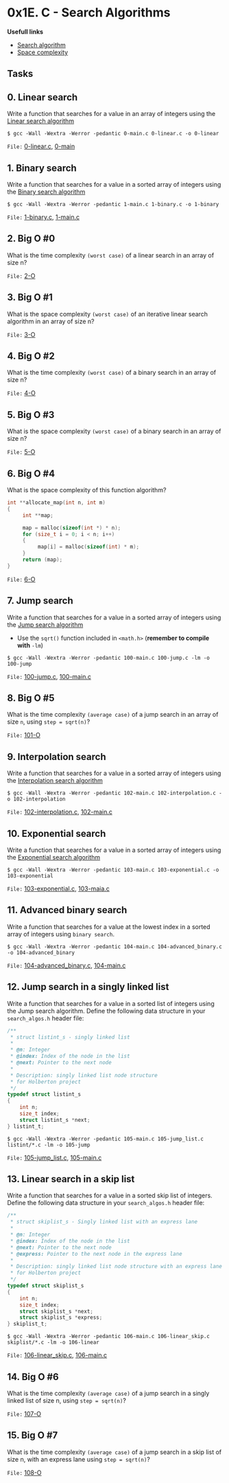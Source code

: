 # 0x1E. C - Search Algorithms

**Usefull links**
- [Search algorithm](https://en.wikipedia.org/wiki/Search_algorithm)
- [Space complexity](https://www.geeksforgeeks.org/g-fact-86/)

## Tasks
## 0. Linear search
Write a function that searches for a value in an array of integers using the [Linear search algorithm](https://en.wikipedia.org/wiki/Linear_search)

```shell
$ gcc -Wall -Wextra -Werror -pedantic 0-main.c 0-linear.c -o 0-linear
```

`File:` [0-linear.c](0-linear.c), [0-main](/mains/0-main.c)


## 1. Binary search
Write a function that searches for a value in a sorted array of integers using the [Binary search algorithm](https://en.wikipedia.org/wiki/Binary_search_algorithm)

```shell
$ gcc -Wall -Wextra -Werror -pedantic 1-main.c 1-binary.c -o 1-binary
```

`File:` [1-binary.c](1-binary.c), [1-main.c](/mains/1-main.c)


## 2. Big O #0
What is the time complexity `(worst case)` of a linear search in an array of size n?

`File:` [2-O](2-O)


## 3. Big O #1
What is the space complexity `(worst case)` of an iterative linear search algorithm in an array of size n?

`File:` [3-O](3-O)


## 4. Big O #2
What is the time complexity `(worst case)` of a binary search in an array of size n?

`File:` [4-O](4-O)


## 5. Big O #3
What is the space complexity `(worst case)` of a binary search in an array of size n?

`File:` [5-O](5-O)


## 6. Big O #4
What is the space complexity of this function algorithm?

```c
int **allocate_map(int n, int m)
{
     int **map;

     map = malloc(sizeof(int *) * n);
     for (size_t i = 0; i < n; i++)
     {
          map[i] = malloc(sizeof(int) * m);
     }
     return (map);
}
```

`File:` [6-O](6-O)


## 7. Jump search
Write a function that searches for a value in a sorted array of integers using the [Jump search algorithm](https://en.wikipedia.org/wiki/Jump_search)

- Use the `sqrt()` function included in `<math.h>` (**remember to compile with** `-lm`)

```shell
$ gcc -Wall -Wextra -Werror -pedantic 100-main.c 100-jump.c -lm -o 100-jump
```

`File:` [100-jump.c](100-jump.c), [100-main.c](/mains/100-main.c)


## 8. Big O #5
What is the time complexity `(average case)` of a jump search in an array of size `n`, using `step = sqrt(n)`?

`File:` [101-O](101-O)


## 9. Interpolation search
Write a function that searches for a value in a sorted array of integers using the [Interpolation search algorithm](https://en.wikipedia.org/wiki/Interpolation_search)

```shell
$ gcc -Wall -Wextra -Werror -pedantic 102-main.c 102-interpolation.c -o 102-interpolation
```

`File:` [102-interpolation.c](102-interpolation.c), [102-main.c](/mains/102-main.c)


## 10. Exponential search
Write a function that searches for a value in a sorted array of integers using the [Exponential search algorithm](https://en.wikipedia.org/wiki/Exponential_search)

```shell
$ gcc -Wall -Wextra -Werror -pedantic 103-main.c 103-exponential.c -o 103-exponential
```

`File:` [103-exponential.c](103-exponential.c), [103-maia.c](/mains/103-main.c)


## 11. Advanced binary search
Write a function that searches for a value at the lowest index in a sorted array of integers using `binary search`.

```shell
$ gcc -Wall -Wextra -Werror -pedantic 104-main.c 104-advanced_binary.c -o 104-advanced_binary
```

`File:` [104-advanced_binary.c](104-advanced_binary.c), [104-main.c](/mains/104-main.c)


## 12. Jump search in a singly linked list
Write a function that searches for a value in a sorted list of integers using the Jump search algorithm.
Define the following data structure in your `search_algos.h` header file:

```c
/**
 * struct listint_s - singly linked list
 *
 * @n: Integer
 * @index: Index of the node in the list
 * @next: Pointer to the next node
 *
 * Description: singly linked list node structure
 * for Holberton project
 */
typedef struct listint_s
{
    int n;
    size_t index;
    struct listint_s *next;
} listint_t;
```

```shell
$ gcc -Wall -Wextra -Werror -pedantic 105-main.c 105-jump_list.c listint/*.c -lm -o 105-jump
```

`File:` [105-jump_list.c](105-jump_list.c), [105-main.c](/mains/105-main.c)


## 13. Linear search in a skip list
Write a function that searches for a value in a sorted skip list of integers.
Define the following data structure in your `search_algos.h` header file:

```c
/**
 * struct skiplist_s - Singly linked list with an express lane
 *
 * @n: Integer
 * @index: Index of the node in the list
 * @next: Pointer to the next node
 * @express: Pointer to the next node in the express lane
 *
 * Description: singly linked list node structure with an express lane
 * for Holberton project
 */
typedef struct skiplist_s
{
    int n;
    size_t index;
    struct skiplist_s *next;
    struct skiplist_s *express;
} skiplist_t;
```

```shell
$ gcc -Wall -Wextra -Werror -pedantic 106-main.c 106-linear_skip.c skiplist/*.c -lm -o 106-linear
```

`File:` [106-linear_skip.c](106-linear_skip.c), [106-main.c](/mains/106-main.c)


## 14. Big O #6
What is the time complexity `(average case)` of a jump search in a singly linked list of size n, using `step = sqrt(n)`?

`File:` [107-O](107-O)

## 15. Big O #7
What is the time complexity `(average case)` of a jump search in a skip list of size n, with an express lane using `step = sqrt(n)`?

`File:` [108-O](108-O)
